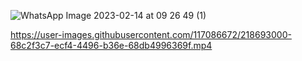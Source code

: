 
![WhatsApp Image 2023-02-14 at 09 26 49 (1)](https://user-images.githubusercontent.com/117086672/218695419-c0d7b71a-9658-40e0-a610-e35b6bc03acc.jpg)



https://user-images.githubusercontent.com/117086672/218693000-68c2f3c7-ecf4-4496-b36e-68db4996369f.mp4
